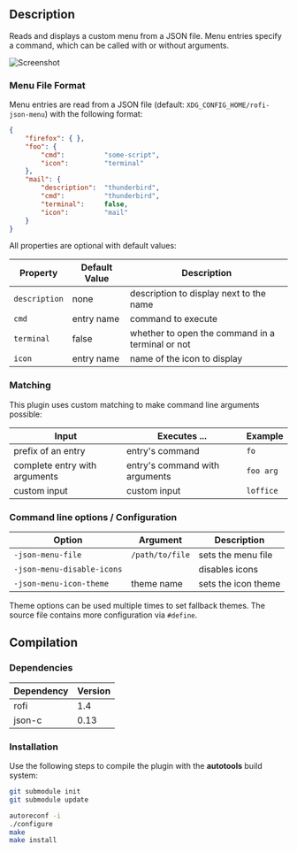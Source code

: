 ## Description

Reads and displays a custom menu from a JSON file. Menu entries specify a command, which can be called with or without arguments.

![Screenshot](https://marvinkreis.github.io/rofi-plugins/rofi-prompt/example.png)

### Menu File Format

Menu entries are read from a JSON file (default: `XDG_CONFIG_HOME/rofi-json-menu`) with the following format:

```json
{
    "firefox": { },
    "foo": {
        "cmd":          "some-script",
        "icon":         "terminal"
    },
    "mail": {
        "description":  "thunderbird",
        "cmd":          "thunderbird",
        "terminal":     false,
        "icon":         "mail"
    }
}
```

All properties are optional with default values:

Property      | Default Value | Description
------------- | ------------- | ------------------------------------------------
`description` | none          | description to display next to the name
`cmd`         | entry name    | command to execute
`terminal`    | false         | whether to open the command in a terminal or not
`icon`        | entry name    | name of the icon to display

### Matching

This plugin uses custom matching to make command line arguments possible:

Input                         | Executes ...                   | Example
----------------------------- | ------------------------------ | ---------------------
prefix of an entry            | entry's command                | `fo`
complete entry with arguments | entry's command with arguments | `foo arg`
custom input                  | custom input                   | `loffice`



### Command line options / Configuration

Option                     | Argument        | Description
-------------------------- | --------------- | ----------------------------------------------------------------------
`-json-menu-file`          | `/path/to/file` | sets the menu file
`-json-menu-disable-icons` |                 | disables icons
`-json-menu-icon-theme`    | theme name      | sets the icon theme

Theme options can be used multiple times to set fallback themes.
The source file contains more configuration via `#define`.

## Compilation

### Dependencies

Dependency | Version
---------- | -------
rofi       | 1.4
json-c     | 0.13

### Installation

Use the following steps to compile the plugin with the **autotools** build system:

```bash
git submodule init
git submodule update

autoreconf -i
./configure
make
make install
```
